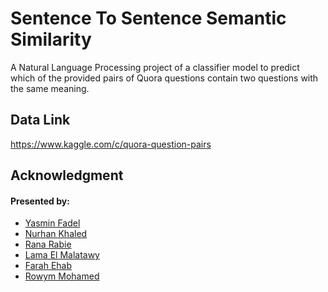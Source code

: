 # Sentence To Sentence Semantic Similarity
 A Natural Language Processing project of a classifier model to predict which of the provided pairs of Quora questions contain two questions with the same meaning.
 
## Data Link 
https://www.kaggle.com/c/quora-question-pairs
 
## Acknowledgment
<h4>Presented by:</h4>
<ul>
  <li> <a href="https://github.com/yasminFadel">Yasmin Fadel</a>
  <li> <a href="https://github.com/nurhaankhaled">Nurhan Khaled</a>
  <li> <a href="https://github.com/Rana-Rabie">Rana Rabie</a>
  <li> <a href="https://github.com/LamaElMalatawy">Lama El Malatawy</a>
  <li> <a href="https://github.com/FarahEhab">Farah Ehab</a>
  <li> <a href="https://github.com/rowym">Rowym Mohamed</a>
   
</ul>


